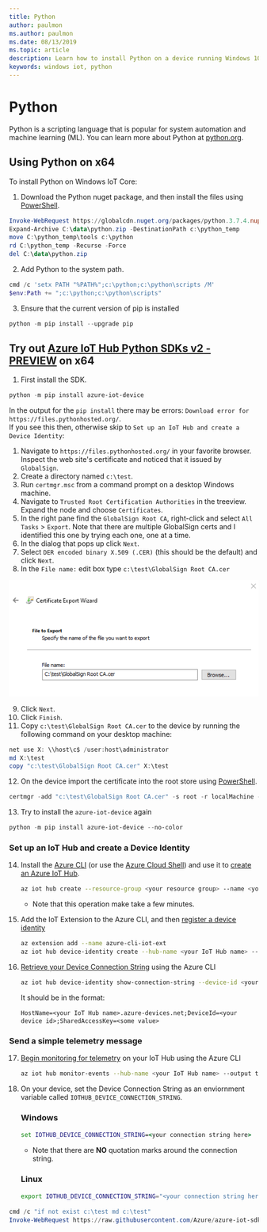 ```yaml
---
title: Python
author: paulmon
ms.author: paulmon
ms.date: 08/13/2019
ms.topic: article
description: Learn how to install Python on a device running Windows 10 IoT Core
keywords: windows iot, python
---
```


# Python
Python is a scripting language that is popular for system automation and machine learning (ML).
You can learn more about Python at [python.org](https://www.python.org/).

## Using Python on x64
To install Python on Windows IoT Core:
1. Download the Python nuget package, and then install the files using [PowerShell](../connect-your-device/PowerShell.md).

```powershell
Invoke-WebRequest https://globalcdn.nuget.org/packages/python.3.7.4.nupkg -OutFile c:\data\python.zip
Expand-Archive C:\data\python.zip -DestinationPath c:\python_temp
move C:\python_temp\tools c:\python
rd C:\python_temp -Recurse -Force
del C:\data\python.zip
```

2. Add Python to the system path.

```powershell
cmd /c 'setx PATH "%PATH%";c:\python;c:\python\scripts /M'
$env:Path += ";c:\python;c:\python\scripts"
```

3. Ensure that the current version of pip is installed

```powershell
python -m pip install --upgrade pip
```

## Try out [Azure IoT Hub Python SDKs v2 - PREVIEW](https://github.com/Azure/azure-iot-sdk-python-preview) on x64

1. First install the SDK.

```powershell
python -m pip install azure-iot-device
```

In the output for the `pip install` there may be errors: `Download error for https://files.pythonhosted.org/`.  
If you see this then, otherwise skip to `Set up an IoT Hub and create a Device Identity`:
1. Navigate to `https://files.pythonhosted.org/` in your favorite browser. Inspect the web site's certificate and noticed that it issued by `GlobalSign`.
2. Create a directory named `c:\test`.
3. Run `certmgr.msc` from a command prompt on a desktop Windows machine.  
4. Navigate to `Trusted Root Certification Authorities` in the treeview.  Expand the node and choose `Certificates`.
5. In the right pane find the `GlobalSign Root CA`, right-click and select `All Tasks` > `Export`.  Note that there are multiple GlobalSign certs and I identified this one by trying each one, one at a time.
6. In the dialog that pops up click `Next`.
7. Select `DER encoded binary X.509 (.CER)` (this should be the default) and click `Next`.
8. In the `File name:` edit box type `c:\test\GlobalSign Root CA.cer`

![Certificate Export Wizard](../media/Python/global_sign_cert.png)

9. Click `Next`.
10. Click `Finish`.
11. Copy `c:\test\GlobalSign Root CA.cer` to the device by running the following command on your desktop machine:

```powershell
net use X: \\host\c$ /user:host\administrator
md X:\test
copy "c:\test\GlobalSign Root CA.cer" X:\test
```

12. On the device import the certificate into the root store using [PowerShell](../connect-your-device/PowerShell.md).

```powershell
certmgr -add "c:\test\GlobalSign Root CA.cer" -s root -r localMachine -c
```

13. Try to install the `azure-iot-device` again

``` powershell
python -m pip install azure-iot-device --no-color
```

### Set up an IoT Hub and create a Device Identity
14. Install the [Azure CLI](https://docs.microsoft.com/en-us/cli/azure/install-azure-cli?view=azure-cli-latest) (or use the [Azure Cloud Shell](https://shell.azure.com/)) and use it to [create an Azure IoT Hub](https://docs.microsoft.com/en-us/cli/azure/iot/hub?view=azure-cli-latest#az-iot-hub-create).

    ```bash
    az iot hub create --resource-group <your resource group> --name <your IoT Hub name>
    ```
    * Note that this operation make take a few minutes.

15. Add the IoT Extension to the Azure CLI, and then [register a device identity](https://docs.microsoft.com/en-us/cli/azure/ext/azure-cli-iot-ext/iot/hub/device-identity?view=azure-cli-latest#ext-azure-cli-iot-ext-az-iot-hub-device-identity-create)

    ```bash
    az extension add --name azure-cli-iot-ext
    az iot hub device-identity create --hub-name <your IoT Hub name> --device-id <your device id>
    ```

16. [Retrieve your Device Connection String](https://docs.microsoft.com/en-us/cli/azure/ext/azure-cli-iot-ext/iot/hub/device-identity?view=azure-cli-latest#ext-azure-cli-iot-ext-az-iot-hub-device-identity-show-connection-string) using the Azure CLI

    ```bash
    az iot hub device-identity show-connection-string --device-id <your device id> --hub-name <your IoT Hub name>
    ```

    It should be in the format:
    ```
    HostName=<your IoT Hub name>.azure-devices.net;DeviceId=<your device id>;SharedAccessKey=<some value>
    ```

### Send a simple telemetry message

17. [Begin monitoring for telemetry](https://docs.microsoft.com/en-us/cli/azure/ext/azure-cli-iot-ext/iot/hub?view=azure-cli-latest#ext-azure-cli-iot-ext-az-iot-hub-monitor-events) on your IoT Hub using the Azure CLI

    ```bash
    az iot hub monitor-events --hub-name <your IoT Hub name> --output table
    ```

18. On your device, set the Device Connection String as an enviornment variable called `IOTHUB_DEVICE_CONNECTION_STRING`.

    ### Windows
    ```cmd
    set IOTHUB_DEVICE_CONNECTION_STRING=<your connection string here>
    ```
    * Note that there are **NO** quotation marks around the connection string.

    ### Linux
    ```bash
    export IOTHUB_DEVICE_CONNECTION_STRING="<your connection string here>"
    ```


```powershell
cmd /c "if not exist c:\test md c:\test"
Invoke-WebRequest https://raw.githubusercontent.com/Azure/azure-iot-sdk-python-preview/master/azure-iot-device/samples/simple_send_d2c_message.py -OutFile c:\test\simple_send_d2c_message.py
```

